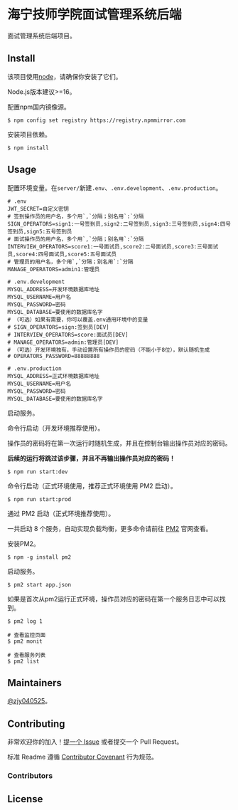 # 海宁技师学院面试管理系统后端

面试管理系统后端项目。

## Install

该项目使用[node](http://nodejs.org)，请确保你安装了它们。

Node.js版本建议>=16。

配置npm国内镜像源。

```shell
$ npm config set registry https://registry.npmmirror.com
```

安装项目依赖。

```shell
$ npm install
```

## Usage

配置环境变量。在`server/`新建`.env`、`.env.development`、`.env.production`。

```dotenv
# .env
JWT_SECRET=自定义密钥
# 签到操作员的用户名，多个用`,`分隔；别名用`:`分隔
SIGN_OPERATORS=sign1:一号签到员,sign2:二号签到员,sign3:三号签到员,sign4:四号签到员,sign5:五号签到员
# 面试操作员的用户名，多个用`,`分隔；别名用`:`分隔
INTERVIEW_OPERATORS=score1:一号面试员,score2:二号面试员,score3:三号面试员,score4:四号面试员,score5:五号面试员
# 管理员的用户名，多个用`,`分隔；别名用`:`分隔
MANAGE_OPERATORS=admin1:管理员
```

```dotenv
# .env.development
MYSQL_ADDRESS=开发环境数据库地址
MYSQL_USERNAME=用户名
MYSQL_PASSWORD=密码
MYSQL_DATABASE=要使用的数据库名字
# （可选）如果有需要，你可以覆盖.env通用环境中的变量
# SIGN_OPERATORS=sign:签到员[DEV]
# INTERVIEW_OPERATORS=score:面试员[DEV]
# MANAGE_OPERATORS=admin:管理员[DEV]
# （可选）开发环境独有，手动设置所有操作员的密码（不能小于8位），默认随机生成
# OPERATORS_PASSWORD=88888888
```

```dotenv
# .env.production
MYSQL_ADDRESS=正式环境数据库地址
MYSQL_USERNAME=用户名
MYSQL_PASSWORD=密码
MYSQL_DATABASE=要使用的数据库名字
```

启动服务。

命令行启动（开发环境推荐使用）。

操作员的密码将在第一次运行时随机生成，并且在控制台输出操作员对应的密码。

**后续的运行将跳过该步骤，并且不再输出操作员对应的密码！**

```shell
$ npm run start:dev
```

命令行启动（正式环境使用，推荐正式环境使用 PM2 启动）。

```shell
$ npm run start:prod
```

通过 PM2 启动（正式环境推荐使用）。

一共启动 8 个服务，自动实现负载均衡，更多命令请前往 [PM2](https://pm2.keymetrics.io/docs/usage/quick-start/) 官网查看。

安装PM2。

```shell
$ npm -g install pm2
```

启动服务。

```shell
$ pm2 start app.json
```

如果是首次从pm2运行正式环境，操作员对应的密码在第一个服务日志中可以找到。

```shell
$ pm2 log 1
```

```shell
# 查看监控页面
$ pm2 monit

# 查看服务列表
$ pm2 list
```

## Maintainers

[@zjy040525](https://github.com/zjy040525)。

## Contributing

非常欢迎你的加入！[提一个 Issue](https://github.com/zjy040525/interview-management-system/issues/new) 或者提交一个 Pull Request。

标准 Readme 遵循 [Contributor Covenant](http://contributor-covenant.org/version/1/3/0/) 行为规范。

### Contributors

## License
